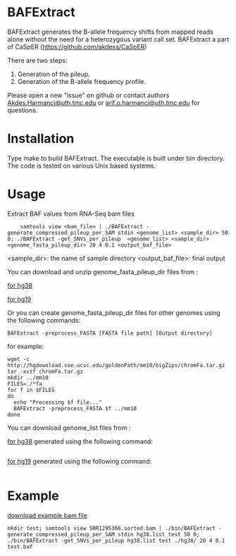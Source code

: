 # BAFExtract

BAFExtract generates the B-allele frequency shifts from mapped reads alone without the need for a heterozygous variant call set. BAFExtract a part of CaSpER (https://github.com/akdess/CaSpER) 

There are two steps:
1. Generation of the pileup.
2. Generation of the B-allele frequency profile.

Please open a new "issue" on github or contact authors Akdes.Harmanci@uth.tmc.edu or arif.o.harmanci@uth.tmc.edu for questions.

# Installation

Type make to build BAFExtract. The executable is built under bin directory. The code is tested on various Unix based systems.

# Usage 

Extract BAF values from RNA-Seq bam files
	
```{bash}
	samtools view <bam_file> | ./BAFExtract -generate_compressed_pileup_per_SAM stdin <genome_list> <sample_dir> 50 0; ./BAFExtract -get_SNVs_per_pileup  <genome_list> <sample_dir> <genome_fasta_pileup_dir> 20 4 0.1 <output_baf_file>
```
<sample_dir>: the name of sample directory
<output_baf_file>: final output

You can download and unzip genome_fasta_pileup_dir files from : 

[for hg38](https://www.dropbox.com/s/ysrcfcnk7z8gyit/hg38.zip?dl=0)

[for hg19](https://www.dropbox.com/s/a3u8f2f8ufm5wdj/hg19.zip?dl=0)

Or you can create genome_fasta_pileup_dir files for other genomes using the following commands:

```
BAFExtract -preprocess_FASTA [FASTA file path] [Output directory]
```

for example: 
```
wget -c http://hgdownload.soe.ucsc.edu/goldenPath/mm10/bigZips/chromFa.tar.gz
tar -xvzf chromFa.tar.gz
mkdir ../mm10
FILES=./*fa
for f in $FILES
do
  echo "Processing $f file..."
  BAFExtract -preprocess_FASTA $f ../mm10
done
```

You can download genome_list files from : 

[for hg38](https://www.dropbox.com/s/rq7v67tiou1qwwg/hg38.list?dl=0) generated using the following command: 
```fetchChromSizes hg38 > hg38.list
```

[for hg19](https://www.dropbox.com/s/jcmt23nmuzm6poz/hg19.list?dl=0) generated using the following command: 
```fetchChromSizes hg19 > hg19.list
```



# Example
[download example bam file](https://www.dropbox.com/s/1vl6iip0b8jwu66/SRR1295366.sorted.bam?dl=0)

```{bash} 
mkdir test; samtools view SRR1295366.sorted.bam | ./bin/BAFExtract -generate_compressed_pileup_per_SAM stdin hg38.list test 50 0; ./bin/BAFExtract -get_SNVs_per_pileup hg38.list test ./hg38/ 20 4 0.1 test.baf
```
